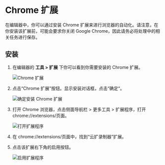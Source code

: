 # Chrome 扩展

在编辑器中，你可以通过安装 Chrome 扩展来进行浏览器的自动化。请注意，在你安装该扩展前，可能会要求你关闭 Google Chrome，因此请务必将处理中的相关任务进行保存。

## 安装

1. 在编辑器的 **工具 > 扩展** 下你可以看到你需要安装的 Chrome 扩展。

   ![Chrome 扩展](https://docimages.blob.core.chinacloudapi.cn/images/Studio/Market/extensioninpath20201019.png)

2. 点击“Chrome 扩展”按钮。显示安装对话框，点击“确定“。

   ![确定安装 Chrome 扩展](https://docimages.blob.core.chinacloudapi.cn/images/Studio/Extensions/chrome-installation.PNG)

3. 打开 Chrome 浏览器，点击侧面导航栏 > 更多工具 > 扩展程序，打开 chrome://extensions/页面。

   ![打开扩展程序](https://docimages.blob.core.chinacloudapi.cn/images/Studio/Extensions/chrome-openExtension.png)

4. 在 chrome://extensions/页面中，找到“云扩录制器”扩展。

5. 点击该扩展右下角的启用按钮。

   ![启用扩展程序](https://docimages.blob.core.chinacloudapi.cn/images/Studio/Extensions/chrome-usingExtension.png)
